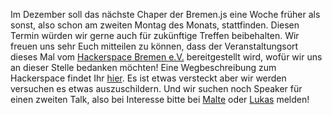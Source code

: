 Im Dezember soll das nächste Chaper der Bremen.js eine Woche früher als sonst, also schon am zweiten Montag des Monats, stattfinden. Diesen Termin würden wir gerne auch für zukünftige Treffen beibehalten.
Wir freuen uns sehr Euch mitteilen zu können, dass der Veranstaltungsort dieses Mal vom [Hackerspace Bremen e.V.](http://www.hackerspace-bremen.de/) bereitgestellt wird, wofür wir uns an dieser Stelle bedanken möchten!
Eine Wegbeschreibung zum Hackerspace findet Ihr [hier](http://www.hackerspace-bremen.de/index.php?s=locations). Es ist etwas versteckt aber wir werden versuchen es etwas auszuschildern.
Und wir suchen noch Speaker für einen zweiten Talk, also bei Interesse bitte bei [Malte](https://plus.google.com/106733191200400095142) oder [Lukas](https://plus.google.com/103818405603204491663) melden!